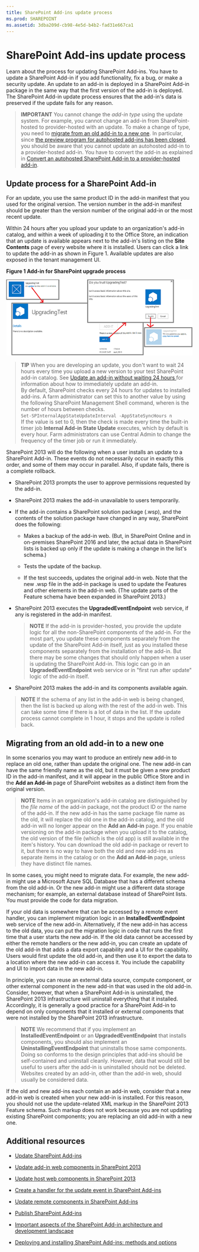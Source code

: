 ```yaml
---
title: SharePoint Add-ins update process
ms.prod: SHAREPOINT
ms.assetid: 3dba209d-cb98-4e5d-b4b2-fad31e667ca1
---
```



# SharePoint Add-ins update process
Learn about the process for updating SharePoint Add-ins.
You have to update a SharePoint Add-in if you add functionality, fix a bug, or make a security update. An update to an add-in is deployed in a SharePoint Add-in package in the same way that the first version of the add-in is deployed. The SharePoint Add-in update process ensures that the add-in's data is preserved if the update fails for any reason.





> **IMPORTANT**
> You cannot change the  *add-in type*  using the update system. For example, you cannot change an add-in from SharePoint-hosted to provider-hosted with an update. To make a change of type, you need to [migrate from an old add-in to a new one](#Major). In particular, since  [the preview program for autohosted add-ins has been closed](http://blogs.office.com/2014/05/16/update-on-autohosted-apps-preview-program/), you should be aware that you cannot update an autohosted add-in to a provider-hosted add-in. You have to convert the add-in as explained in  [Convert an autohosted SharePoint Add-in to a provider-hosted add-in](convert-an-autohosted-sharepoint-add-in-to-a-provider-hosted-add-in.md). 





## Update process for a SharePoint Add-in
<a name="Minor"> </a>

For an update, you use the same product ID in the add-in manifest that you used for the original version. The version number in the add-in manifest should be greater than the version number of the original add-in or the most recent update.



Within 24 hours after you upload your update to an organization's add-in catalog, and within a week of uploading it to the Office Store, an indication that an update is available appears next to the add-in's listing on the **Site Contents** page of every website where it is installed. Users can click a link to update the add-in as shown in Figure 1. Available updates are also exposed in the tenant management UI.




**Figure 1 Add-in for SharePoint upgrade process**








![The UI steps for updating an app](images/UpdatingApp_AppTileUpdateNotice.png)





> **TIP**
>  When you are developing an update, you don't want to wait 24 hours every time you upload a new version to your test SharePoint add-in catalog. See [Update an add-in without waiting 24 hours ](update-sharepoint-add-ins.md#ImmediateUpdateNotice) for information about how to immediately update an add-in.<BR />  By default, SharePoint checks every 24 hours for updates to installed add-ins. A farm administrator can set this to another value by using the following SharePoint Management Shell command, wheren is the number of hours between checks.<BR />  `Set-SPInternalAppStateUpdateInterval -AppStateSyncHours n`<BR />  If the value is set to 0, then the check is made every time the built-in timer job **Internal Add-in State Update** executes, which by default is every hour. Farm administrators can use Central Admin to change the frequency of the timer job or run it immediately.




SharePoint 2013 will do the following when a user installs an update to a SharePoint Add-in. These events do not necessarily occur in exactly this order, and some of them may occur in parallel. Also, if update fails, there is a complete rollback.




- SharePoint 2013 prompts the user to approve permissions requested by the add-in.


- SharePoint 2013 makes the add-in unavailable to users temporarily.


- If the add-in contains a SharePoint solution package (.wsp), and the contents of the solution package have changed in any way, SharePoint does the following:

  - Makes a backup of the add-in web. (But, in SharePoint Online and in on-premises SharePoint 2016 and later, the actual data in SharePoint lists is backed up only if the update is making a change in the list's schema.)


  - Tests the update of the backup.


  - If the test succeeds, updates the original add-in web. Note that the new .wsp file in the add-in package is used to update the Features and other elements in the add-in web. (The update parts of the Feature schema have been expanded in SharePoint 2013.)


- SharePoint 2013 executes the **UpgradedEventEndpoint** web service, if any is registered in the add-in manifest.

    > **NOTE**
    > If the add-in is provider-hosted, you provide the update logic for all the non-SharePoint components of the add-in. For the most part, you update these components separately from the update of the SharePoint Add-in itself, just as you installed these components separately from the installation of the add-in. But there may be some changes that should only happen when a user is updating the SharePoint Add-in. This logic can go in an **UpgradedEventEndpoint** web service or in "first run after update" logic of the add-in itself.
- SharePoint 2013 makes the add-in and its components available again.




> **NOTE**
> If the schema of any list in the add-in web is being changed, then the list is backed up along with the rest of the add-in web. This can take some time if there is a lot of data in the list. If the update process cannot complete in 1 hour, it stops and the update is rolled back. 





## Migrating from an old add-in to a new one
<a name="Major"> </a>

In some scenarios you may want to produce an entirely new add-in to replace an old one, rather than update the original one. The new add-in can have the same friendly name as the old, but it must be given a new product ID in the add-in manifest, and it will appear in the public Office Store and in the **Add an Add-in** page of SharePoint websites as a distinct item from the original version.




> **NOTE**
> Items in an organization's add-in catalog are distinguished by the  *file name*  of the add-in package, not the product ID or the name of the add-in. If the new add-in has the same package file name as the old, it will replace the old one in the add-in catalog, and the old add-in will no longer appear on the **Add an Add-in** page. If you enable versioning on the add-in package when you upload it to the catalog, the old version of the file (which is the old app) is still available in the item's history. You can download the old add-in package or revert to it, but there is no way to have both the old and new add-ins as separate items in the catalog or on the **Add an Add-in** page, unless they have distinct file names.




In some cases, you might need to migrate data. For example, the new add-in might use a Microsoft Azure SQL Database that has a different schema from the old add-in. Or the new add-in might use a different data storage mechanism; for example, an external database instead of SharePoint lists. You must provide the code for data migration.



If your old data is somewhere that can be accessed by a remote event handler, you can implement migration logic in an **InstalledEventEndpoint** web service of the new add-in. Alternatively, if the new add-in has access to the old data, you can put the migration logic in code that runs the first time that a user starts the new add-in. If the old data cannot be accessed by either the remote handlers or the new add-in, you can create an update of the old add-in that adds a data export capability and a UI for the capability. Users would first update the old add-in, and then use it to export the data to a location where the new add-in can access it. You include the capability and UI to import data in the new add-in.



In principle, you can reuse an external data source, compute component, or other external component in the new add-in that was used in the old add-in. Consider, however, that when a SharePoint Add-in is uninstalled, the SharePoint 2013 infrastructure will uninstall everything that it installed. Accordingly, it is generally a good practice for a SharePoint Add-in to depend on only components that it installed or external components that were not installed by the SharePoint 2013 infrastructure.




> **NOTE**
> We recommend that if you implement an **InstalledEventEndpoint** or an **UpgradedEventEndpoint** that installs components, you should also implement an **UninstallingEventEndpoint** that uninstalls those same components. Doing so conforms to the design principles that add-ins should be self-contained and uninstall cleanly. However, data that would still be useful to users after the add-in is uninstalled should not be deleted. Websites created by an add-in, other than the add-in web, should usually be considered data.




If the old and new add-ins each contain an add-in web, consider that a new add-in web is created when your new add-in is installed. For this reason, you should not use the update-related XML markup in the SharePoint 2013 Feature schema. Such markup does not work because you are not updating existing SharePoint components; you are replacing an old add-in with a new one.




## Additional resources
<a name="SP15appupgrade_addlresources"> </a>


-  [Update SharePoint Add-ins](update-sharepoint-add-ins.md)


-  [Update add-in web components in SharePoint 2013](update-add-in-web-components-in-sharepoint-2013.md)


-  [Update host web components in SharePoint 2013](update-host-web-components-in-sharepoint-2013.md)


-  [Create a handler for the update event in SharePoint Add-ins](create-a-handler-for-the-update-event-in-sharepoint-add-ins.md)


-  [Update remote components in SharePoint Add-ins](update-remote-components-in-sharepoint-add-ins.md)


-  [Publish SharePoint Add-ins](publish-sharepoint-add-ins.md)


-  [Important aspects of the SharePoint Add-in architecture and development landscape](important-aspects-of-the-sharepoint-add-in-architecture-and-development-landscap.md)


-  [Deploying and installing SharePoint Add-ins: methods and options](deploying-and-installing-sharepoint-add-ins-methods-and-options.md)



